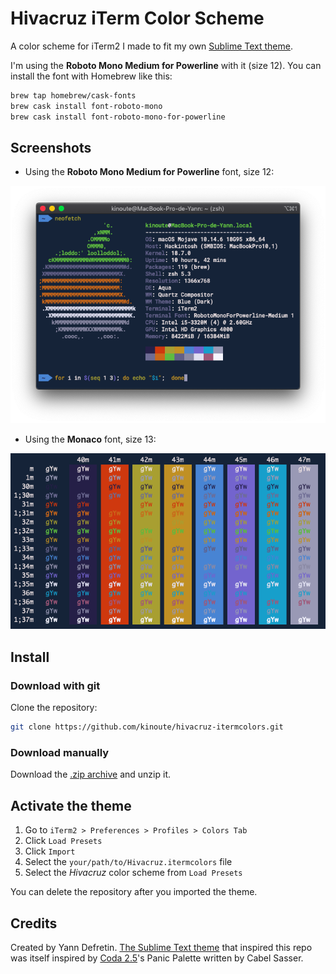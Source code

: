 # Hivacruz iTerm Color Scheme

A color scheme for iTerm2 I made to fit my own [Sublime Text theme](https://github.com/kinoute/hivacruz-sublime-theme).

I'm using the **Roboto Mono Medium for Powerline** with it (size 12). You can install the font with Homebrew like this:

```sh
brew tap homebrew/cask-fonts
brew cask install font-roboto-mono
brew cask install font-roboto-mono-for-powerline
```

## Screenshots

* Using the __Roboto Mono Medium for Powerline__ font, size 12:

![Neofetch](./screenshots/colors.png)

* Using the __Monaco__ font, size 13:

![Colors](./screenshots/hivacruz.png)

## Install 

### Download with git

Clone the repository:

```sh
git clone https://github.com/kinoute/hivacruz-itermcolors.git
```

### Download manually

Download the [.zip archive](https://github.com/kinoute/hivacruz-itermcolors/archive/master.zip) and unzip it.

## Activate the theme

1. Go to `iTerm2 > Preferences > Profiles > Colors Tab`
2. Click `Load Presets`
3. Click `Import`
4. Select the `your/path/to/Hivacruz.itermcolors` file
5. Select the _Hivacruz_ color scheme from `Load Presets`

You can delete the repository after you imported the theme.

## Credits

Created by Yann Defretin. [The Sublime Text theme](https://github.com/kinoute/hivacruz-sublime-theme) that inspired this repo was itself inspired by [Coda 2.5](https://panic.com/coda)'s Panic Palette written by Cabel Sasser.

